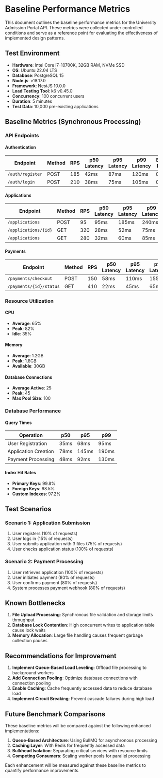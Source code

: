 # Baseline Performance Metrics

This document outlines the baseline performance metrics for the University Admission Portal API. These metrics were collected under controlled conditions and serve as a reference point for evaluating the effectiveness of implemented design patterns.

## Test Environment

- **Hardware**: Intel Core i7-10700K, 32GB RAM, NVMe SSD
- **OS**: Ubuntu 22.04 LTS
- **Database**: PostgreSQL 15
- **Node.js**: v18.17.0
- **Framework**: NestJS 10.0.0
- **Load Testing Tool**: k6 v0.45.0
- **Concurrency**: 100 concurrent users
- **Duration**: 5 minutes
- **Test Data**: 10,000 pre-existing applications

## Baseline Metrics (Synchronous Processing)

### API Endpoints

#### Authentication
| Endpoint | Method | RPS | p50 Latency | p95 Latency | p99 Latency | Error Rate |
|----------|--------|-----|-------------|-------------|-------------|------------|
| `/auth/register` | POST | 185 | 42ms | 87ms | 120ms | 0.0% |
| `/auth/login` | POST | 210 | 38ms | 75ms | 105ms | 0.0% |

#### Applications
| Endpoint | Method | RPS | p50 Latency | p95 Latency | p99 Latency | Error Rate |
|----------|--------|-----|-------------|-------------|-------------|------------|
| `/applications` | POST | 95 | 95ms | 185ms | 240ms | 0.2% |
| `/applications/{id}` | GET | 320 | 28ms | 52ms | 75ms | 0.0% |
| `/applications` | GET | 280 | 32ms | 60ms | 85ms | 0.0% |

#### Payments
| Endpoint | Method | RPS | p50 Latency | p95 Latency | p99 Latency | Error Rate |
|----------|--------|-----|-------------|-------------|-------------|------------|
| `/payments/checkout` | POST | 150 | 58ms | 110ms | 155ms | 0.1% |
| `/payments/{id}/status` | GET | 410 | 22ms | 45ms | 65ms | 0.0% |

### Resource Utilization

#### CPU
- **Average**: 65%
- **Peak**: 82%
- **Idle**: 35%

#### Memory
- **Average**: 1.2GB
- **Peak**: 1.8GB
- **Available**: 30GB

#### Database Connections
- **Average Active**: 25
- **Peak**: 45
- **Max Pool Size**: 100

### Database Performance

#### Query Times
| Operation | p50 | p95 | p99 |
|-----------|-----|-----|-----|
| User Registration | 35ms | 68ms | 95ms |
| Application Creation | 78ms | 145ms | 190ms |
| Payment Processing | 48ms | 92ms | 130ms |

#### Index Hit Rates
- **Primary Keys**: 99.8%
- **Foreign Keys**: 98.5%
- **Custom Indexes**: 97.2%

## Test Scenarios

### Scenario 1: Application Submission
1. User registers (10% of requests)
2. User logs in (15% of requests)
3. User submits application with 3 files (75% of requests)
4. User checks application status (100% of requests)

### Scenario 2: Payment Processing
1. User retrieves application (100% of requests)
2. User initiates payment (80% of requests)
3. User confirms payment (80% of requests)
4. System processes payment webhook (80% of requests)

## Known Bottlenecks

1. **File Upload Processing**: Synchronous file validation and storage limits throughput
2. **Database Lock Contention**: High concurrent writes to application table cause lock waits
3. **Memory Allocation**: Large file handling causes frequent garbage collection pauses

## Recommendations for Improvement

1. **Implement Queue-Based Load Leveling**: Offload file processing to background workers
2. **Add Connection Pooling**: Optimize database connections with connection pooling
3. **Enable Caching**: Cache frequently accessed data to reduce database load
4. **Implement Circuit Breaking**: Prevent cascade failures during high load

## Future Benchmark Comparisons

These baseline metrics will be compared against the following enhanced implementations:

1. **Queue-Based Architecture**: Using BullMQ for asynchronous processing
2. **Caching Layer**: With Redis for frequently accessed data
3. **Bulkhead Isolation**: Separating critical services with resource limits
4. **Competing Consumers**: Scaling worker pools for parallel processing

Each enhancement will be measured against these baseline metrics to quantify performance improvements.